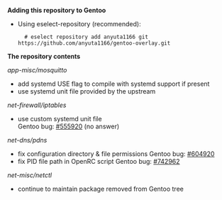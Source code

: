 **Adding this repository to Gentoo**

* Using eselect-repository (recommended):

        # eselect repository add anyuta1166 git https://github.com/anyuta1166/gentoo-overlay.git

**The repository contents**

*app-misc/mosquitto*

* add systemd USE flag to compile with systemd support if present
* use systemd unit file provided by the upstream

*net-firewall/iptables*

* use custom systemd unit file\
  Gentoo bug: [#555920](https://bugs.gentoo.org/555920) (no answer)

*net-dns/pdns*

* fix configuration directory & file permissions
  Gentoo bug: [#604920](https://bugs.gentoo.org/604920)
* fix PID file path in OpenRC script
  Gentoo bug: [#742962](https://bugs.gentoo.org/742962)

*net-misc/netctl*

* continue to maintain package removed from Gentoo tree
